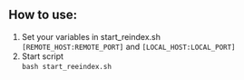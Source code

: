 ## How to use:
1. Set your variables in start_reindex.sh  
`[REMOTE_HOST:REMOTE_PORT]` and `[LOCAL_HOST:LOCAL_PORT]`
2. Start script  
`bash start_reeindex.sh`